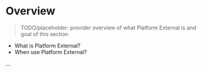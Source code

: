 # Overview

> TODO/placeholder: provider overview of what Platform External is and goal of this section

- What is Platform External?
- When use Platform External?

...